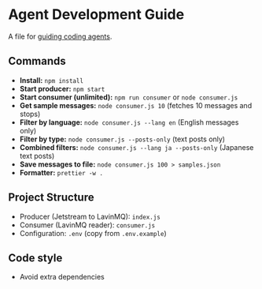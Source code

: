 # Agent Development Guide

A file for [guiding coding agents](https://agents.md/).

## Commands

- **Install:** `npm install`
- **Start producer:** `npm start`
- **Start consumer (unlimited):** `npm run consumer` or `node consumer.js`
- **Get sample messages:** `node consumer.js 10` (fetches 10 messages and stops)
- **Filter by language:** `node consumer.js --lang en` (English messages only)  
- **Filter by type:** `node consumer.js --posts-only` (text posts only)
- **Combined filters:** `node consumer.js --lang ja --posts-only` (Japanese text posts)
- **Save messages to file:** `node consumer.js 100 > samples.json`
- **Formatter:** `prettier -w .`

## Project Structure

- Producer (Jetstream to LavinMQ): `index.js`
- Consumer (LavinMQ reader): `consumer.js`
- Configuration: `.env` (copy from `.env.example`)

## Code style

- Avoid extra dependencies
